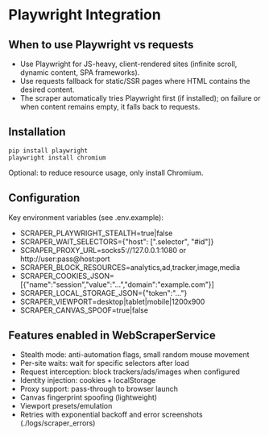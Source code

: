 # Playwright Integration

## When to use Playwright vs requests
- Use Playwright for JS-heavy, client-rendered sites (infinite scroll, dynamic content, SPA frameworks).
- Use requests fallback for static/SSR pages where HTML contains the desired content.
- The scraper automatically tries Playwright first (if installed); on failure or when content remains empty, it falls back to requests.

## Installation
```
pip install playwright
playwright install chromium
```
Optional: to reduce resource usage, only install Chromium.

## Configuration
Key environment variables (see .env.example):
- SCRAPER_PLAYWRIGHT_STEALTH=true|false
- SCRAPER_WAIT_SELECTORS={"host": [".selector", "#id"]}
- SCRAPER_PROXY_URL=socks5://127.0.0.1:1080 or http://user:pass@host:port
- SCRAPER_BLOCK_RESOURCES=analytics,ad,tracker,image,media
- SCRAPER_COOKIES_JSON=[{"name":"session","value":"...","domain":"example.com"}]
- SCRAPER_LOCAL_STORAGE_JSON={"token":"..."}
- SCRAPER_VIEWPORT=desktop|tablet|mobile|1200x900
- SCRAPER_CANVAS_SPOOF=true|false

## Features enabled in WebScraperService
- Stealth mode: anti-automation flags, small random mouse movement
- Per-site waits: wait for specific selectors after load
- Request interception: block trackers/ads/images when configured
- Identity injection: cookies + localStorage
- Proxy support: pass-through to browser launch
- Canvas fingerprint spoofing (lightweight)
- Viewport presets/emulation
- Retries with exponential backoff and error screenshots (./logs/scraper_errors)

